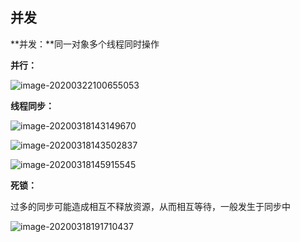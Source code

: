 ## 并发

**并发：**同一对象多个线程同时操作

**并行：**

![image-20200322100655053](C:\Users\86159\AppData\Roaming\Typora\typora-user-images\image-20200322100655053.png)

**线程同步：**

![image-20200318143149670](C:\Users\86159\AppData\Roaming\Typora\typora-user-images\image-20200318143149670.png)

![image-20200318143502837](C:\Users\86159\AppData\Roaming\Typora\typora-user-images\image-20200318143502837.png)

![image-20200318145915545](C:\Users\86159\AppData\Roaming\Typora\typora-user-images\image-20200318145915545.png)



**死锁：**

过多的同步可能造成相互不释放资源，从而相互等待，一般发生于同步中

![image-20200318191710437](C:\Users\86159\AppData\Roaming\Typora\typora-user-images\image-20200318191710437.png)